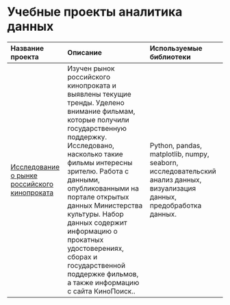 # Учебные проекты аналитика данных
| Название проекта      | Описание               | Используемые библиотеки |
| :------------- |:------------------| :-----|
| [Исследование о рынке российского кинопроката](https://github.com/natmerk/analytics_practicum/blob/main/03_russian_film_distribution_market/russian_film_distribution_market.ipynb) | Изучен рынок российского кинопроката и выявлены текущие тренды. Уделено внимание фильмам, которые получили государственную поддержку. Исследовано, насколько такие фильмы интересны зрителю. Работа с данными, опубликованными на портале открытых данных Министерства культуры. Набор данных содержит информацию о прокатных удостоверениях, сборах и государственной поддержке фильмов, а также информацию с сайта КиноПоиск..|Python, pandas, matplotlib, numpy, seaborn, исследовательский анализ данных, визуализация данных, предобработка данных.|
